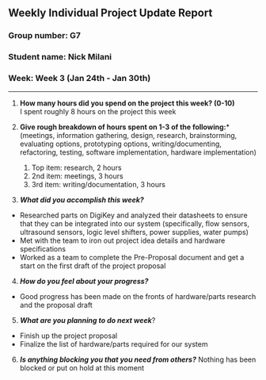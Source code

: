 ## Weekly Individual Project Update Report
### Group number: G7
### Student name: Nick Milani
### Week: Week 3 (Jan 24th - Jan 30th)
___
1. **How many hours did you spend on the project this week? (0-10)**\
I spent roughly 8 hours on the project this week

2. **Give rough breakdown of hours spent on 1-3 of the following:***
   (meetings, information gathering, design, research, brainstorming, evaluating options, prototyping options, writing/documenting, refactoring, testing, software implementation, hardware implementation)
   1. Top item: research, 2 hours
   2. 2nd item: meetings, 3 hours
   3. 3rd item: writing/documentation, 3 hours

3. ***What did you accomplish this week?***
  - Researched parts on DigiKey and analyzed their datasheets to ensure that they can be integrated into our system (specifically, flow sensors, ultrasound sensors, logic level shifters, power supplies, water pumps)
  - Met with the team to iron out project idea details and hardware specifications
  - Worked as a team to complete the Pre-Proposal document and get a start on the first draft of the project proposal

4. ***How do you feel about your progress?***
  - Good progress has been made on the fronts of hardware/parts research and the proposal draft

5. ***What are you planning to do next week***?
  - Finish up the project proposal
  - Finalize the list of hardware/parts required for our system

6. ***Is anything blocking you that you need from others?***
Nothing has been blocked or put on hold at this moment
